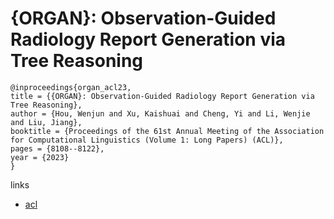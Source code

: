 # {ORGAN}: Observation-Guided Radiology Report Generation via Tree Reasoning

```
@inproceedings{organ_acl23,
title = {{ORGAN}: Observation-Guided Radiology Report Generation via Tree Reasoning},
author = {Hou, Wenjun and Xu, Kaishuai and Cheng, Yi and Li, Wenjie and Liu, Jiang},
booktitle = {Proceedings of the 61st Annual Meeting of the Association for Computational Linguistics (Volume 1: Long Papers) (ACL)},
pages = {8108--8122},
year = {2023}
}
```

links
- [acl](https://aclanthology.org/2023.acl-long.451)
